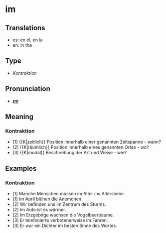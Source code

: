 # im
## Translations
- es: en el, en la
- en: in the
## Type
- _Kontraktion_
## Pronunciation
- **_[ɪm](https://commons.wikimedia.org/wiki/File:De-im.ogg)_**
## Meaning
### Kontraktion
- [1] {{K|zeitlich}} Position innerhalb einer genannten Zeitspanne - wann?
- [2] {{K|räumlich}} Position innerhalb eines genannten Ortes - wo?
- [3] {{K|modal}} Beschreibung der Art und Weise - wie?
## Examples
### Kontraktion
- [1] Manche Menschen müssen im Alter ins Altersheim.
- [1] Im April blühen die Anemonen.
- [2] Wir befinden uns im Zentrum des Sturms.
- [2] Im Auto ist es wärmer.
- [2] Im Erzgebirge wachsen die Vogelbeerbäume.
- [3] Er telefonierte verbotenerweise im Fahren.
- [3] Er war ein Dichter im besten Sinne des Wortes.
